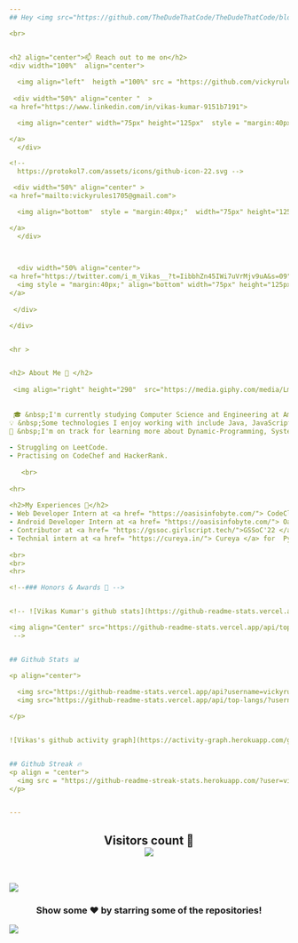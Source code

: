 ```yaml
---
## Hey <img src="https://github.com/TheDudeThatCode/TheDudeThatCode/blob/master/Assets/Hi.gif" width="29px" height ="29px">, I'm [Vikas!](https://vickyrules.github.io/vikas_kumar/) 

<br>


<h2 align="center">📫 Reach out to me on</h2>
<div width="100%"  align="center">
                  
  <img align="left"  heigth ="100%" src = "https://github.com/vickyrules/userContents/blob/main/animation_300_l0l5ydos.gif" >
 
 <div width="50%" align="center "  > 
<a href="https://www.linkedin.com/in/vikas-kumar-9151b7191">

  <img align="center" width="75px" height="125px"  style = "margin:40px;" src="https://github.com/vickyrules/userContents/blob/main/neon.svg"  />

</a>
  </div>   

<!-- 
  https://protokol7.com/assets/icons/github-icon-22.svg -->

 <div width="50%" align="center" > 
<a href="mailto:vickyrules1705@gmail.com">

  <img align="bottom"  style = "margin:40px;"  width="75px" height="125px"  src="https://protokol7.com/assets/icons/gmail-icon-24.svg" />

</a>
  </div>
  


  <div width="50% align="center">  
<a href="https://twitter.com/i_m_Vikas__?t=IibbhZn45IWi7uVrMjv9uA&s=09">
  <img style = "margin:40px;" align="bottom" width="75px" height="125px" src="https://protokol7.com/assets/icons/twitter-icon-23.svg" />
</a> 
    
 </div>

</div>


<hr >


<h2> About Me 🚀 </h2>
                                                                                                                                  
 <img align="right" height="290"  src="https://media.giphy.com/media/LmNwrBhejkK9EFP504/giphy.gif"  /> <br>     
                                                                                                 
                                                                                                 
 🎓 &nbsp;I'm currently studying Computer Science and Engineering at Amity University,Greater Noida.\
💡 &nbsp;Some technologies I enjoy working with include Java, JavaScript, NodeJS, Android Studio and Python. Currently exploring Django.\
🌱 &nbsp;I'm on track for learning more about Dynamic-Programming, Systems Design, and Algorithms. 
                                                                                                 
- Struggling on LeetCode.
- Practising on CodeChef and HackerRank.
                                                                                               
   <br>
                                                                                                 
<hr>
                                                                                                  
<h2>My Experiences 🙌</h2>
- Web Developer Intern at <a href= "https://oasisinfobyte.com/"> CodeClause </a> [1/July/2022 - present]. <br>
- Android Developer Intern at <a href= "https://oasisinfobyte.com/"> Oasis Infobyte </a> [1/June/2022 - 30/June/2022]. <br>
- Contributor at <a href= "https://gssoc.girlscript.tech/">GSSoC'22 </a> [Mar/2022 - May/2022]. <br>
- Technial intern at <a href= "https://cureya.in/"> Cureya </a> for  Python & Machine Learning [ Sept/2021 -  Nov/2021] 
                                                  
<br>
<br>
<hr>

<!--### Honors & Awards 🏅 -->


<!-- ![Vikas Kumar's github stats](https://github-readme-stats.vercel.app/api?username=vickyrules&show_icons=true)

<img align="Center" src="https://github-readme-stats.vercel.app/api/top-langs?username=vickyrules&show_icons=true&locale=en&layout=compact" alt="vickyrules" >
 -->


## Github Stats 📊 

<p align="center">
  
  <img src="https://github-readme-stats.vercel.app/api?username=vickyrules&hide=stars&show_icons=true&line_height=48&theme=algolia">
  <img src="https://github-readme-stats.vercel.app/api/top-langs/?username=vickyrules&count_private=true&line_height=60&theme=algolia">

</p>


![Vikas's github activity graph](https://activity-graph.herokuapp.com/graph?username=vickyrules&theme=react-dark)


## Github Streak 🔥
<p align = "center">
  <img src = "https://github-readme-streak-stats.herokuapp.com/?user=vickyrules&line_height=40&theme=algolia">
</p>


---
```


<h2 align = "center"> Visitors count 👫<br>
  <img src="https://profile-counter.glitch.me/vickyrules/count.svg" />
</h2>

<br>
 
![](https://user-images.githubusercontent.com/73097560/115834477-dbab4500-a447-11eb-908a-139a6edaec5c.gif)


<div align="center">

### Show some ❤️ by starring some of the repositories!

</div>

![](https://user-images.githubusercontent.com/73097560/115834477-dbab4500-a447-11eb-908a-139a6edaec5c.gif)


